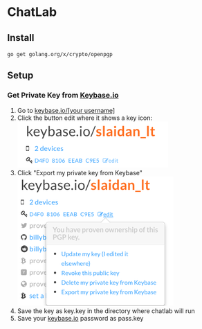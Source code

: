 # ChatLab

## Install

    go get golang.org/x/crypto/openpgp

## Setup

### Get Private Key from [Keybase.io](https://keybase.io)

 1. Go to [keybase.io/[your username]](https://keybase.io/)
 2. Click the button edit where it shows a key icon:![](./imgs/get_priv_key1.png)
 3. Click "Export my private key from Keybase"![](./imgs/get_priv_key2.png)
 4. Save the key as key.key in the directory where chatlab will run
 5. Save your [keybase.io](https://keybase.io) password as pass.key